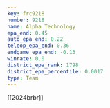```yaml
---
key: frc9218
number: 9218
name: Alpha Technology
epa_end: 0.45
auto_epa_end: 0.22
teleop_epa_end: 0.36
endgame_epa_end: -0.13
winrate: 0.0
district_epa_rank: 1798
district_epa_percentile: 0.0017
type: Team
---
```

[[2024brbr]]
